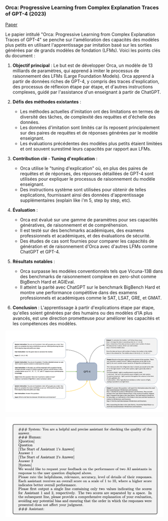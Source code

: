 ### Orca: Progressive Learning from Complex Explanation Traces of GPT-4 (2023)

[Paper](https://arxiv.org/pdf/2306.02707.pdf)

Le papier intitulé "Orca: Progressive Learning from Complex Explanation Traces of GPT-4" se penche sur l'amélioration des capacités des modèles plus petits en utilisant l'apprentissage par imitation basé sur les sorties générées par de grands modèles de fondation (LFMs). Voici les points clés du document :

1. **Objectif principal** : Le but est de développer Orca, un modèle de 13 milliards de paramètres, qui apprend à imiter le processus de raisonnement des LFMs (Large Foundation Models). Orca apprend à partir de données riches de GPT-4, y compris des traces d'explication, des processus de réflexion étape par étape, et d'autres instructions complexes, guidé par l'assistance d'un enseignant à partir de ChatGPT.

2. **Défis des méthodes existantes** :
   - Les méthodes actuelles d'imitation ont des limitations en termes de diversité des tâches, de complexité des requêtes et d'échelle des données.
   - Les données d'imitation sont limités car ils reposent principalement sur des paires de requêtes et de réponses générées par le modèle enseignant.
   - Les évaluations précédentes des modèles plus petits étaient limitées et ont souvent surestimé leurs capacités par rapport aux LFMs.

3. **Contribution clé - Tuning d'explication** : 
   - Orca utilise le "tuning d'explication" où, en plus des paires de requêtes et de réponses, des réponses détaillées de GPT-4 sont utilisées pour expliquer le processus de raisonnement du modèle enseignant.
   - Des instructions système sont utilisées pour obtenir de telles explications, fournissant ainsi des données d'apprentissage supplémentaires (explain like i'm 5, step by step, etc).

4. **Évaluation** :
   - Orca est évalué sur une gamme de paramètres pour ses capacités génératives, de raisonnement et de compréhension.
   - Il est testé sur des benchmarks académiques, des examens professionnels et académiques, et des évaluations de sécurité.
   - Des études de cas sont fournies pour comparer les capacités de génération et de raisonnement d'Orca avec d'autres LFMs comme ChatGPT et GPT-4.

5. **Résultats notables** :
   - Orca surpasse les modèles conventionnels tels que Vicuna-13B dans des benchmarks de raisonnement complexe en zero-shot comme BigBench Hard et AGIEval.
   - Il atteint la parité avec ChatGPT sur le benchmark BigBench Hard et montre une performance compétitive dans des examens professionnels et académiques comme le SAT, LSAT, GRE, et GMAT.

6. **Conclusion** : L'apprentissage à partir d'explications étape par étape, qu'elles soient générées par des humains ou des modèles d'IA plus avancés, est une direction prometteuse pour améliorer les capacités et les compétences des modèles.

![orca_gpt4_instruction](../schema/orca_gpt4_instruction.png)

![exemple evaluation](../schema/prompt_evaluate_model.png)